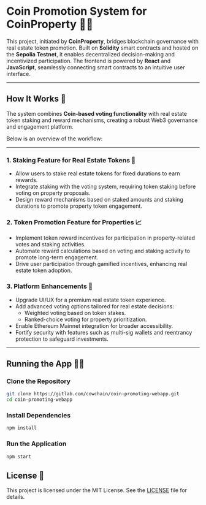 # Coin Promotion System for CoinProperty 💎✨  

This project, initiated by **CoinProperty**, bridges blockchain governance with real estate token promotion. Built on **Solidity** smart contracts and hosted on the **Sepolia Testnet**, it enables decentralized decision-making and incentivized participation. The frontend is powered by **React** and **JavaScript**, seamlessly connecting smart contracts to an intuitive user interface.  

---  

## How It Works 🔄  

The system combines **Coin-based voting functionality** with real estate token staking and reward mechanisms, creating a robust Web3 governance and engagement platform.  

Below is an overview of the workflow:  

---  

### 1. Staking Feature for Real Estate Tokens 🔐  

- Allow users to stake real estate tokens for fixed durations to earn rewards.  
- Integrate staking with the voting system, requiring token staking before voting on property proposals.  
- Design reward mechanisms based on staked amounts and staking durations to promote property token engagement.  

### 2. Token Promotion Feature for Properties 📈  

- Implement token reward incentives for participation in property-related votes and staking activities.  
- Automate reward calculations based on voting and staking activity to promote long-term engagement.  
- Drive user participation through gamified incentives, enhancing real estate token adoption.  

### 3. Platform Enhancements 🔧  

- Upgrade UI/UX for a premium real estate token experience.  
- Add advanced voting options tailored for real estate decisions:  
  - Weighted voting based on token stakes.  
  - Ranked-choice voting for property prioritization.  
- Enable Ethereum Mainnet integration for broader accessibility.  
- Fortify security with features such as multi-sig wallets and reentrancy protection to safeguard investments.  

---  

## Running the App 👩‍💻  

### Clone the Repository  

```sh  
git clone https://gitlab.com/cowchain/coin-promoting-webapp.git
cd coin-promoting-webapp
```  

### Install Dependencies  

```sh  
npm install  
```  

### Run the Application  

```sh  
npm start  
```  

## License 📄  

This project is licensed under the MIT License. See the [LICENSE](LICENSE) file for details.  